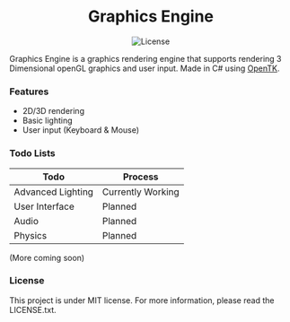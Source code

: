 <div align="center">
    <h1> Graphics Engine </h1>
    <img src="https://img.shields.io/badge/license-MIT-blue" alt=License></img>
</div>

Graphics Engine is a graphics rendering engine that supports rendering 3 Dimensional openGL graphics and user input. Made in C# using [OpenTK](https://github.com/opentk/opentk).

### Features
- 2D/3D rendering
- Basic lighting
- User input (Keyboard & Mouse)

### Todo Lists
| Todo              | Process           |
|-------------------|-------------------|
| Advanced Lighting | Currently Working |
| User Interface    | Planned           |
| Audio             | Planned           |
| Physics           | Planned           |
(More coming soon)

### License
This project is under MIT license. For more information, please read the LICENSE.txt.
